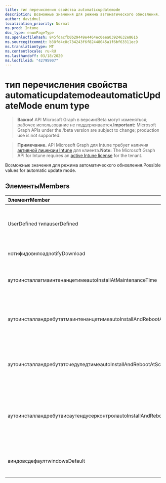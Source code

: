 ```yaml
---
title: тип перечисления свойства automaticupdatemode
description: Возможные значения для режима автоматического обновления.
author: davidmu1
localization_priority: Normal
ms.prod: Intune
doc_type: enumPageType
ms.openlocfilehash: 845fdacfb0b29449e4464ec0eea03924632e861b
ms.sourcegitcommit: b38fd4c8c734243f6f82448045a1f6bf63311ec9
ms.translationtype: MT
ms.contentlocale: ru-RU
ms.lasthandoff: 03/18/2020
ms.locfileid: "42795907"
---
```

# <a name="automaticupdatemode-enum-type"></a><span data-ttu-id="7bd88-103">тип перечисления свойства automaticupdatemode</span><span class="sxs-lookup"><span data-stu-id="7bd88-103">automaticUpdateMode enum type</span></span>

> <span data-ttu-id="7bd88-104">**Важно!** API Microsoft Graph в версии/Beta могут изменяться; рабочее использование не поддерживается.</span><span class="sxs-lookup"><span data-stu-id="7bd88-104">**Important:** Microsoft Graph APIs under the /beta version are subject to change; production use is not supported.</span></span>

> <span data-ttu-id="7bd88-105">**Примечание.** API Microsoft Graph для Intune требует наличия [активной лицензии Intune](https://go.microsoft.com/fwlink/?linkid=839381) для клиента.</span><span class="sxs-lookup"><span data-stu-id="7bd88-105">**Note:** The Microsoft Graph API for Intune requires an [active Intune license](https://go.microsoft.com/fwlink/?linkid=839381) for the tenant.</span></span>

<span data-ttu-id="7bd88-106">Возможные значения для режима автоматического обновления.</span><span class="sxs-lookup"><span data-stu-id="7bd88-106">Possible values for automatic update mode.</span></span>

## <a name="members"></a><span data-ttu-id="7bd88-107">Элементы</span><span class="sxs-lookup"><span data-stu-id="7bd88-107">Members</span></span>
|<span data-ttu-id="7bd88-108">Элемент</span><span class="sxs-lookup"><span data-stu-id="7bd88-108">Member</span></span>|<span data-ttu-id="7bd88-109">Значение</span><span class="sxs-lookup"><span data-stu-id="7bd88-109">Value</span></span>|<span data-ttu-id="7bd88-110">Описание</span><span class="sxs-lookup"><span data-stu-id="7bd88-110">Description</span></span>|
|:---|:---|:---|
|<span data-ttu-id="7bd88-111">UserDefined типа</span><span class="sxs-lookup"><span data-stu-id="7bd88-111">userDefined</span></span>|<span data-ttu-id="7bd88-112">нуль</span><span class="sxs-lookup"><span data-stu-id="7bd88-112">0</span></span>|<span data-ttu-id="7bd88-113">Пользователь определен, значение по умолчанию, без намерения.</span><span class="sxs-lookup"><span data-stu-id="7bd88-113">User Defined, default value, no intent.</span></span>|
|<span data-ttu-id="7bd88-114">нотифидовнлоад</span><span class="sxs-lookup"><span data-stu-id="7bd88-114">notifyDownload</span></span>|<span data-ttu-id="7bd88-115">1,1</span><span class="sxs-lookup"><span data-stu-id="7bd88-115">1</span></span>|<span data-ttu-id="7bd88-116">Уведомлять при скачивании.</span><span class="sxs-lookup"><span data-stu-id="7bd88-116">Notify on download.</span></span>|
|<span data-ttu-id="7bd88-117">аутоинсталлатмаинтенанцетиме</span><span class="sxs-lookup"><span data-stu-id="7bd88-117">autoInstallAtMaintenanceTime</span></span>|<span data-ttu-id="7bd88-118">2</span><span class="sxs-lookup"><span data-stu-id="7bd88-118">2</span></span>|<span data-ttu-id="7bd88-119">Автоматическая установка во время обслуживания.</span><span class="sxs-lookup"><span data-stu-id="7bd88-119">Auto-install at maintenance time.</span></span>|
|<span data-ttu-id="7bd88-120">аутоинсталландребутатмаинтенанцетиме</span><span class="sxs-lookup"><span data-stu-id="7bd88-120">autoInstallAndRebootAtMaintenanceTime</span></span>|<span data-ttu-id="7bd88-121">4</span><span class="sxs-lookup"><span data-stu-id="7bd88-121">3</span></span>|<span data-ttu-id="7bd88-122">Автоматическая установка и перезагрузка во время обслуживания.</span><span class="sxs-lookup"><span data-stu-id="7bd88-122">Auto-install and reboot at maintenance time.</span></span>|
|<span data-ttu-id="7bd88-123">аутоинсталландребутатсчедуледтиме</span><span class="sxs-lookup"><span data-stu-id="7bd88-123">autoInstallAndRebootAtScheduledTime</span></span>|<span data-ttu-id="7bd88-124">4 </span><span class="sxs-lookup"><span data-stu-id="7bd88-124">4</span></span>|<span data-ttu-id="7bd88-125">Автоматическая установка и перезагрузка в запланированное время.</span><span class="sxs-lookup"><span data-stu-id="7bd88-125">Auto-install and reboot at scheduled time.</span></span>|
|<span data-ttu-id="7bd88-126">аутоинсталландребутвисаутендусерконтрол</span><span class="sxs-lookup"><span data-stu-id="7bd88-126">autoInstallAndRebootWithoutEndUserControl</span></span>|<span data-ttu-id="7bd88-127">5 </span><span class="sxs-lookup"><span data-stu-id="7bd88-127">5</span></span>|<span data-ttu-id="7bd88-128">Автоматическая установка и перезапуск без управления конечными пользователями</span><span class="sxs-lookup"><span data-stu-id="7bd88-128">Auto-install and restart without end-user control</span></span>|
|<span data-ttu-id="7bd88-129">виндовсдефаулт</span><span class="sxs-lookup"><span data-stu-id="7bd88-129">windowsDefault</span></span>|<span data-ttu-id="7bd88-130">6 </span><span class="sxs-lookup"><span data-stu-id="7bd88-130">6</span></span>|<span data-ttu-id="7bd88-131">Сбросьте значение параметра Windows по умолчанию.</span><span class="sxs-lookup"><span data-stu-id="7bd88-131">Reset to Windows default value.</span></span>|



